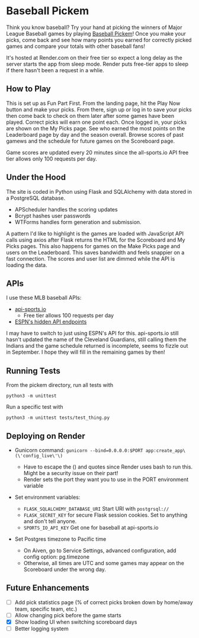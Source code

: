 Baseball Pickem
===============

Think you know baseball?  Try your hand at picking the winners of Major League Baseball games by playing [Baseball Pickem](https://baseball-pickem.onrender.com/)!  Once you make your picks, come back and see how many points you earned for correctly picked games and compare your totals with other baseball fans!

It's hosted at Render.com on their free tier so expect a long delay as the server starts the app from sleep mode.  Render puts free-tier apps to sleep if there hasn't been a request in a whlie.

How to Play
-----------
This is set up as Fun Part First.  From the landing page, hit the Play Now button and make your picks.  From there, sign up or log in to save your picks then come back to check on them later after some games have been played.  Correct picks will earn one point each.  Once logged in, your picks are shown on the My Picks page.  See who earned the most points on the Leaderboard page by day and the season overall.  Browse scores of past gamews and the schedule for future games on the Scoreboard page.

Game scores are updated every 20 minutes since the all-sports.io API free tier allows only 100 requests per day.

Under the Hood
--------------
The site is coded in Python using Flask and SQLAlchemy with data stored in a PostgreSQL database.
- APScheduler handles the scoring updates
- Bcrypt hashes user passwords
- WTForms handles form generation and submission.

A pattern I'd like to highlight is the games are loaded with JavaScript API calls using axios after Flask returns the HTML for the Scoreboard and My Picks pages.  This also happens for games on the Make Picks page and users on the Leaderboard.  This saves bandwidth and feels snappier on a fast connection.  The scores and user list are dimmed while the API is loading the data.

APIs
----
I use these MLB baseball APIs:
- [api-sports.io](https://api-sports.io/)
  - Free tier allows 100 requests per day
- [ESPN's hidden API endpoints](https://gist.github.com/akeaswaran/b48b02f1c94f873c6655e7129910fc3b)

I may have to switch to just using ESPN's API for this.  api-sports.io still hasn't updated the name of the Cleveland Guardians, still calling them the Indians and the game schedule returned is incomplete, seems to fizzle out in September.  I hope they will fill in the remaining games by then!

Running Tests
-------------

From the pickem directory, run all tests with

    python3 -m unittest

Run a specific test with 

    python3 -m unittest tests/test_thing.py

Deploying on Render
-------------------
- Gunicorn command: `gunicorn --bind=0.0.0.0:$PORT app:create_app\(\'config_live\'\)`
  - Have to escape the () and quotes since Render uses bash to run this.  Might be a security issue on their part!
  - Render sets the port they want you to use in the PORT environment variable

- Set environment variables:
  - `FLASK_SQLALCHEMY_DATABASE_URI` Start URI with `postgrsql://`
  - `FLASK_SECRET_KEY` for secure Flask session cookies.  Set to anything and don't tell anyone.
  - `SPORTS_IO_API_KEY` Get one for baseball at api-sports.io

- Set Postgres timezone to Pacific time
  - On Aiven, go to Service Settings, advanced configuration, add config option: pg.timezone
  - Otherwise, all times are UTC and some games may appear on the Scoreboard under the wrong day.

Future Enhancements
-------------------

- [ ] Add pick statistics page (% of correct picks broken down by home/away team, specific team, etc.)
- [ ] Allow changing pick before the game starts
- [x] Show loading UI when switching scoreboard days
- [ ] Better logging system
